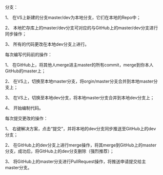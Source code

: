 分支：

1、 在VS上新建的分支master/dev为本地分支，它们在本地的Repo中；

2、 本地贮存库上的master/dev分支可对应的与GitHub上的master/dev分支进行同步操作；

3、 所有的代码更改在本地dev分支上进行。

每次编写代码前的操作：

1、 在GitHub上，将其他人merge进主master的所有commit，merge到你本人GitHub的master上；

2、 在VS上，切换至本地master分支，将orgin/master分支合并到本地master分支上；

3、 在VS上，切换至本地dev分支，将本地master分支合并到本地dev分支上；

4、 开始编制代码。

每次提交更改的操作：

1、 右键解决方案，点击“提交”，并将本地的dev分支同步推送至GitHub上的dev分支；

2、 在GitHub上的dev分支上进行merge操作，将其merge到GitHub上的master分支，成功后，将GitHub上的dev分支删除（强烈推荐）；

3、 将GitHub上的master分支进行PullRequest操作，将推送申请提交给主master分支。
